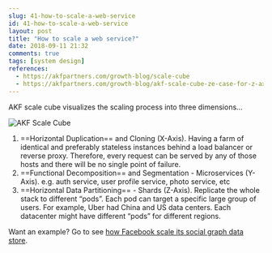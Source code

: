 ```yaml
---
slug: 41-how-to-scale-a-web-service
id: 41-how-to-scale-a-web-service
layout: post
title: "How to scale a web service?"
date: 2018-09-11 21:32
comments: true
tags: [system design]
references:
  - https://akfpartners.com/growth-blog/scale-cube
  - https://akfpartners.com/growth-blog/akf-scale-cube-ze-case-for-z-axis
---
```


AKF scale cube visualizes the scaling process into three dimensions…


![AKF Scale Cube](/img/akf-scale-cube.gif)


1. ==Horizontal Duplication== and Cloning (X-Axis). Having a farm of identical and preferably stateless instances behind a load balancer or reverse proxy. Therefore, every request can be served by any of those hosts and there will be no single point of failure.
2. ==Functional Decomposition== and Segmentation - Microservices  (Y-Axis). e.g. auth service, user profile service, photo service, etc
3. ==Horizontal Data Partitioning== - Shards (Z-Axis).  Replicate the whole stack to different “pods”.  Each pod can target a specific large group of users. For example, Uber had China and US data centers. Each datacenter might have different “pods” for different regions.

Want an example? Go to see [how Facebook scale its social graph data store](49-facebook-tao).
